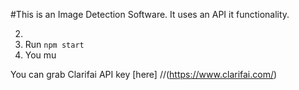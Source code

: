 #This is an Image Detection Software.
It uses an API it functionality.

2. 
3. Run `npm start`
4. You mu

You can grab Clarifai API key [here] 
//(https://www.clarifai.com/)
